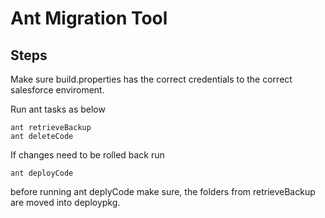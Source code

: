 # Ant Migration Tool

## Steps
Make sure build.properties has the correct credentials to the correct salesforce enviroment.

Run ant tasks as below
``` 
ant retrieveBackup
ant deleteCode
```

If changes need to be rolled back run
```
ant deployCode
```
before running ant deplyCode make sure, the folders from retrieveBackup are moved into deploypkg.


